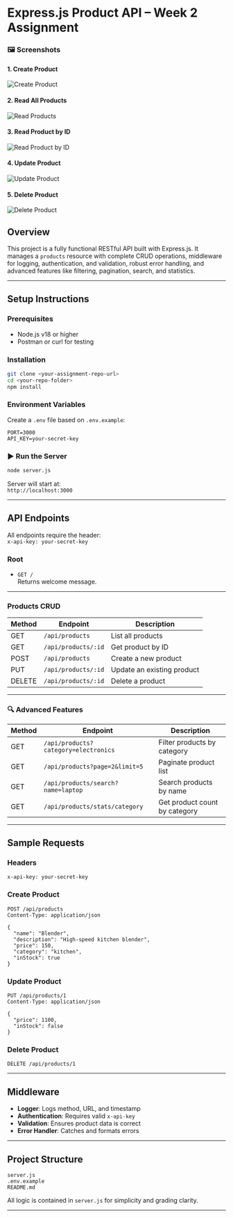 #  Express.js Product API – Week 2 Assignment

### 🖼️ Screenshots

#### 1. Create Product
![Create Product](screenshot/create.png)

#### 2. Read All Products
![Read Products](screenshot/getalproducts.png)

#### 3. Read Product by ID
![Read Product by ID](screenshot/getproductbyid.png)

#### 4. Update Product
![Update Product](screenshot/updateproductbyid.png)

#### 5. Delete Product
![Delete Product](screenshot/deleteproductbyid.png)


##  Overview

This project is a fully functional RESTful API built with Express.js. It manages a `products` resource with complete CRUD operations, middleware for logging, authentication, and validation, robust error handling, and advanced features like filtering, pagination, search, and statistics.

---

##  Setup Instructions

###  Prerequisites
- Node.js v18 or higher
- Postman or curl for testing

###  Installation
```bash
git clone <your-assignment-repo-url>
cd <your-repo-folder>
npm install
```

###  Environment Variables
Create a `.env` file based on `.env.example`:
```env
PORT=3000
API_KEY=your-secret-key
```

### ▶ Run the Server
```bash
node server.js
```

Server will start at:  
`http://localhost:3000`

---

##  API Endpoints

All endpoints require the header:  
`x-api-key: your-secret-key`

###  Root
- `GET /`  
Returns welcome message.

---

###  Products CRUD

| Method | Endpoint                  | Description                  |
|--------|---------------------------|------------------------------|
| GET    | `/api/products`           | List all products            |
| GET    | `/api/products/:id`       | Get product by ID            |
| POST   | `/api/products`           | Create a new product         |
| PUT    | `/api/products/:id`       | Update an existing product   |
| DELETE | `/api/products/:id`       | Delete a product             |

---

### 🔍 Advanced Features

| Method | Endpoint                                | Description                          |
|--------|-----------------------------------------|--------------------------------------|
| GET    | `/api/products?category=electronics`    | Filter products by category          |
| GET    | `/api/products?page=2&limit=5`          | Paginate product list                |
| GET    | `/api/products/search?name=laptop`      | Search products by name              |
| GET    | `/api/products/stats/category`          | Get product count by category        |

---

##  Sample Requests

###  Headers
```http
x-api-key: your-secret-key
```

###  Create Product
```http
POST /api/products
Content-Type: application/json

{
  "name": "Blender",
  "description": "High-speed kitchen blender",
  "price": 150,
  "category": "kitchen",
  "inStock": true
}
```

###  Update Product
```http
PUT /api/products/1
Content-Type: application/json

{
  "price": 1100,
  "inStock": false
}
```

###  Delete Product
```http
DELETE /api/products/1
```

---

##  Middleware

- **Logger**: Logs method, URL, and timestamp
- **Authentication**: Requires valid `x-api-key`
- **Validation**: Ensures product data is correct
- **Error Handler**: Catches and formats errors

---

##  Project Structure

```
server.js
.env.example
README.md
```

All logic is contained in `server.js` for simplicity and grading clarity.

---



